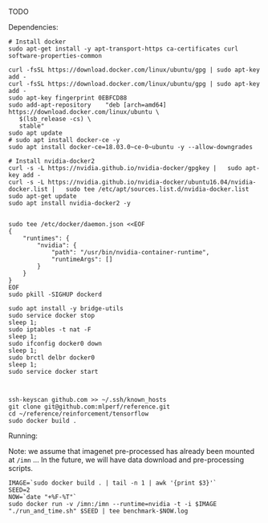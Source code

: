 TODO


Dependencies:


    # Install docker
    sudo apt-get install -y apt-transport-https ca-certificates curl software-properties-common
    
    curl -fsSL https://download.docker.com/linux/ubuntu/gpg | sudo apt-key add -
    curl -fsSL https://download.docker.com/linux/ubuntu/gpg | sudo apt-key add -
    sudo apt-key fingerprint 0EBFCD88
    sudo add-apt-repository    "deb [arch=amd64] https://download.docker.com/linux/ubuntu \
       $(lsb_release -cs) \
       stable"
    sudo apt update
    # sudo apt install docker-ce -y
    sudo apt install docker-ce=18.03.0~ce-0~ubuntu -y --allow-downgrades

    # Install nvidia-docker2
    curl -s -L https://nvidia.github.io/nvidia-docker/gpgkey |   sudo apt-key add -
    curl -s -L https://nvidia.github.io/nvidia-docker/ubuntu16.04/nvidia-docker.list |   sudo tee /etc/apt/sources.list.d/nvidia-docker.list
    sudo apt-get update
    sudo apt install nvidia-docker2 -y


    sudo tee /etc/docker/daemon.json <<EOF
    {
        "runtimes": {
            "nvidia": {
                "path": "/usr/bin/nvidia-container-runtime",
                "runtimeArgs": []
            }
        }
    }
    EOF
    sudo pkill -SIGHUP dockerd

    sudo apt install -y bridge-utils
    sudo service docker stop
    sleep 1;
    sudo iptables -t nat -F
    sleep 1;
    sudo ifconfig docker0 down
    sleep 1;
    sudo brctl delbr docker0
    sleep 1;
    sudo service docker start



    ssh-keyscan github.com >> ~/.ssh/known_hosts
    git clone git@github.com:mlperf/reference.git
    cd ~/reference/reinforcement/tensorflow
    sudo docker build .

Running:

Note: we assume that imagenet pre-processed has already been mounted at `/imn` ... In the future, we will have data download and pre-processing scripts. 


    IMAGE=`sudo docker build . | tail -n 1 | awk '{print $3}'`
    SEED=2
    NOW=`date "+%F-%T"`
    sudo docker run -v /imn:/imn --runtime=nvidia -t -i $IMAGE "./run_and_time.sh" $SEED | tee benchmark-$NOW.log
